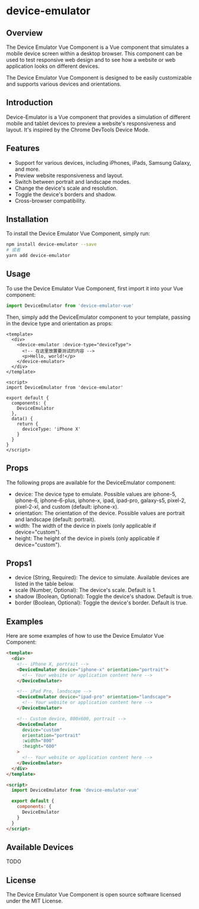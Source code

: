# device-emulator

## Overview

The Device Emulator Vue Component is a Vue component that simulates a mobile device screen within a desktop browser. This component can be used to test responsive web design and to see how a website or web application looks on different devices.

The Device Emulator Vue Component is designed to be easily customizable and supports various devices and orientations.

## Introduction

Device-Emulator is a Vue component that provides a simulation of different mobile and tablet devices to preview a website's responsiveness and layout. It's inspired by the Chrome DevTools Device Mode.

## Features

- Support for various devices, including iPhones, iPads, Samsung Galaxy, and more.
- Preview website responsiveness and layout.
- Switch between portrait and landscape modes.
- Change the device's scale and resolution.
- Toggle the device's borders and shadow.
- Cross-browser compatibility.

## Installation

To install the Device Emulator Vue Component, simply run:

```bash
npm install device-emulator --save
# 或者
yarn add device-emulator

```

## Usage

To use the Device Emulator Vue Component, first import it into your Vue component:

```javascript
import DeviceEmulator from 'device-emulator-vue'
```

Then, simply add the DeviceEmulator component to your template, passing in the device type and orientation as props:

```vue
<template>
  <div>
    <device-emulator :device-type="deviceType">
      <!-- 在这里放置要测试的内容 -->
      <p>Hello, world!</p>
    </device-emulator>
  </div>
</template>

<script>
import DeviceEmulator from 'device-emulator'

export default {
  components: {
    DeviceEmulator
  },
  data() {
    return {
      deviceType: 'iPhone X'
    }
  }
}
</script>
```

## Props

The following props are available for the DeviceEmulator component:

- device: The device type to emulate. Possible values are iphone-5, iphone-6, iphone-6-plus, iphone-x, ipad, ipad-pro, galaxy-s5, pixel-2, pixel-2-xl, and custom (default: iphone-x).
- orientation: The orientation of the device. Possible values are portrait and landscape (default: portrait).
- width: The width of the device in pixels (only applicable if device="custom").
- height: The height of the device in pixels (only applicable if device="custom").

## Props1

- device (String, Required): The device to simulate. Available devices are listed in the table below.
- scale (Number, Optional): The device's scale. Default is 1.
- shadow (Boolean, Optional): Toggle the device's shadow. Default is true.
- border (Boolean, Optional): Toggle the device's border. Default is true.

## Examples

Here are some examples of how to use the Device Emulator Vue Component:

```html
<template>
  <div>
    <!-- iPhone X, portrait -->
    <DeviceEmulator device="iphone-x" orientation="portrait">
      <!-- Your website or application content here -->
    </DeviceEmulator>

    <!-- iPad Pro, landscape -->
    <DeviceEmulator device="ipad-pro" orientation="landscape">
      <!-- Your website or application content here -->
    </DeviceEmulator>

    <!-- Custom device, 800x600, portrait -->
    <DeviceEmulator
      device="custom"
      orientation="portrait"
      :width="800"
      :height="600"
    >
      <!-- Your website or application content here -->
    </DeviceEmulator>
  </div>
</template>

<script>
  import DeviceEmulator from 'device-emulator-vue'

  export default {
    components: {
      DeviceEmulator
    }
  }
</script>
```

## Available Devices

TODO

## License

The Device Emulator Vue Component is open source software licensed under the MIT License.
